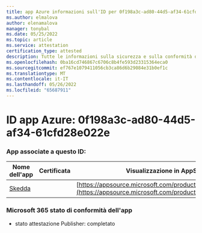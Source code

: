 ```yaml
---
title: app Azure informazioni sull'ID per 0f198a3c-ad80-44d5-af34-61cfd28e022e
ms.author: elmalova
author: elenamalova
manager: tonybal
ms.date: 05/25/2022
ms.topic: article
ms.service: attestation
certification_type: attested
description: Tutte le informazioni sulla sicurezza e sulla conformità disponibili per 0f198a3c-ad80-44d5-af34-61cfd28e022e.
ms.openlocfilehash: 0ba16cd746867c6706c8b4fe593d23315364eca0
ms.sourcegitcommit: ef767e1079411056cb3ca86d6b29084e31b0ef1c
ms.translationtype: MT
ms.contentlocale: it-IT
ms.lasthandoff: 05/26/2022
ms.locfileid: "65687911"
---
```

# <a name="azure-app-id-0f198a3c-ad80-44d5-af34-61cfd28e022e"></a>ID app Azure: 0f198a3c-ad80-44d5-af34-61cfd28e022e


### <a name="apps-associated-with-this-id"></a>App associate a questo ID:
| **Nome dell'app** | **Certificata** | **Visualizzazione in AppSource** |
|--------------|---------------|-----------------------|
| [Skedda](../forward/WA200004065.md) |  | [https://appsource.microsoft.com/product/office/WA200004065](https://appsource.microsoft.com/product/office/WA200004065) |

### <a name="microsoft-365-app-compliance-status"></a>Microsoft 365 stato di conformità dell'app
- stato attestazione Publisher: completato
